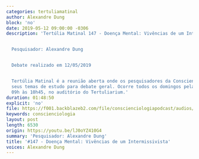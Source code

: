 ```yaml
---
categories: tertuliamatinal
author: Alexandre Dung
block: 'no'
date: 2019-05-12 09:00:00 -0306
description: 'Tertúlia Matinal 147 - Doença Mental: Vivências de um Intermissivista


  Pesquisador: Alexandre Dung


  Debate realizado em 12/05/2019


  Tertúlia Matinal é a reunião aberta onde os pesquisadores da Conscienciologia apresentam
  seus temas de estudo para debate geral. Ocorre todos os domingos pela manhã, das
  09h às 10h45, no auditório do Tertuliarium.'
duration: 01:48:50
explicit: 'no'
file: https://f001.backblazeb2.com/file/conscienciologiapodcast/audios/lJ0oYZ410G4.m4a
keywords: conscienciologia
layout: post
length: 6530
origin: https://youtu.be/lJ0oYZ410G4
summary: 'Pesquisador: Alexandre Dung'
title: '#147 - Doença Mental: Vivências de um Intermissivista'
voices: Alexandre Dung
---
```

